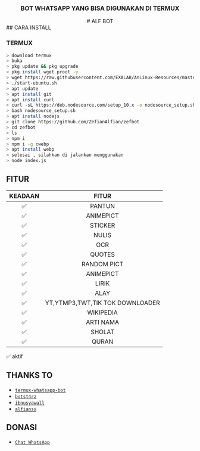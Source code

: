 <div align="center">
    <h3> BOT WHATSAPP YANG BISA DIGUNAKAN DI TERMUX </h3>
# ALF BOT
</div>
## CARA INSTALL

### TERMUX
```bash
> download termux
> buka
> pkg update && pkg upgrade
> pkg install wget proot -y
> wget https://raw.githubusercontent.com/EXALAB/AnLinux-Resources/master/Scripts/Installer/Ubuntu/ubuntu.sh && bash ubuntu.sh
> ./start-ubuntu.sh
> apt update
> apt install git
> apt install curl
> curl -sL https://deb.nodesource.com/setup_10.x -o nodesource_setup.sh
> bash nodesource_setup.sh
> apt install nodejs
> git clone https://github.com/ZefianAlfian/zefbot
> cd zefbot
> ls
> npm i
> npm i -g cwebp
> apt install webp
> selesai , silahkan di jalankan menggunakan 
> node index.js
```


## FITUR

| KEADAAN       |               FITUR     |
| :-----------: | :--------------------------------:  |
|       ✅       |    PANTUN                         |
|       ✅       | ANIMEPICT                         |
|       ✅       | STICKER                           |
|       ✅       | NULIS 
|       ✅       | OCR                               |
|       ✅       | QUOTES                            |
|       ✅       | RANDOM PICT                       |
|       ✅       | ANIMEPICT                         |
|       ✅       | LIRIK                             |
|       ✅       | ALAY                              |
|       ✅       | YT,YTMP3,TWT,TIK TOK DOWNLOADER   |
|       ✅       | WIKIPEDIA                         |
|       ✅       | ARTI NAMA                         |
|       ✅       | SHOLAT                            |
|       ✅       | QURAN                             |

✅ aktif


## THANKS TO
* [`termux-whatsapp-bot`](https://github.com/fdciabdul/termux-whatsapp-bot)
* [`botst4rz`](https://github.com/Bintang73/botst4rz)
* [`ibnusyawall`](https://github.com/ibnusyawall)
* [`alfiansx`](https://github.com/alfiansx/alfbot)

## DONASI
* [`Chat WhatsApp`](https://wa.me/6289630171792)
